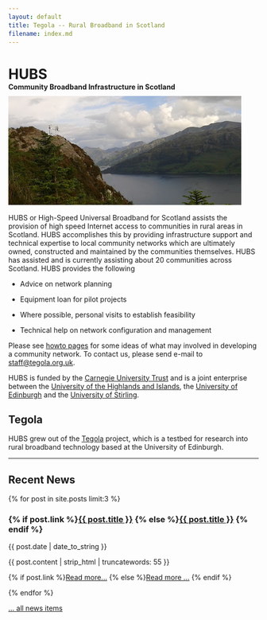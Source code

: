 ```yaml
---
layout: default
title: Tegola -- Rural Broadband in Scotland
filename: index.md
---
```


<style>
  .tegola-title h1 {
     padding-bottom: 0px;
     margin-bottom: 0px;
  }
  .tegola-title h4 {
     padding-top: 0px;
     margin-top: 0px;
     margin-bottom: 10px;
  }
</style>
<div class="tegola-title">
  <h1>HUBS</h1>
  <h4>Community Broadband Infrastructure in Scotland</h4>
</div>

<div class="image-float-right"> 
  <img src="/media/mhialairigh-doctored1.png" alt="Coille Mhialairigh Mast" />
</div>

HUBS or High-Speed Universal Broadband for Scotland assists the
provision of high speed Internet access to communities in rural areas
in Scotland. HUBS accomplishes this by providing infrastructure
support and technical expertise to local community networks which are
ultimately owned, constructed and maintained by the communities
themselves.  HUBS has assisted and is currently assisting about 20
communities across Scotland. HUBS provides the following

 * Advice on network planning

 * Equipment loan for pilot projects

 * Where possible, personal visits to establish feasibility

 * Technical help on network configuration and management

Please see [howto pages] for some ideas of what may
involved in developing a community network. To contact us, please send
e-mail to [staff@tegola.org.uk](mailto:staff@tegola.org.uk).

HUBS is funded by the [Carnegie University Trust] and is a joint 
enterprise between the [University of the Highlands and Islands], the
[University of Edinburgh] and the [University of Stirling].  

Tegola
------
HUBS grew out of the [Tegola] project, which is a testbed for research
into rural broadband technology based at the University of
Edinburgh.

[howto pages]: /howto/
[Carnegie University Trust]: http://www.carnegie-trust.org/
[Scotland]: http://wikipedia.org/wiki/Scotland
[University of the Highlands and Islands]: http://www.uhi.ac.uk/
[University of Edinburgh]: http://www.ed.ac.uk/
[School of Informatics]: http://www.inf.ed.ac.uk/
[University of Stirling]: http://www.stir.ac.uk/
[Department of Computing Science and Mathematics]: http://www.cs.stir.ac.uk/
[Arnisdale]: http://wikipedia.org/wiki/Arnisdale
[Corran]: http://wikipedia.org/wiki/Corran
[Knoydart]: http://wikipedia.org/wiki/Knoydart
[Isleornsay]: http://wikipedia.org/wiki/Isleornsay
[Armadale]: http://wikipedia.org/wiki/Armadale
[Sabhal Mòr Ostaig]: http://www.smo.uhi.ac.uk/
[UHI]: http://www.uhi.ac.uk/
[janet]: http://www.ja.net/
[Knoydart Foundation]: http://www.knoydart-foundation.com/
[Hebnet]: http://hebnet.co.uk/
[Small Isles]: http://wikipedia.org/wiki/Small_Isles
[Skye]: http://wikipedia.org/wiki/Skye
[Glenfinnan]: http://wikipedia.org/wiki/Glenfinnan
[Applecross]: http://wikipedia.org/wiki/Applecross
[Highland]: http://wikipedia.org/wiki/Scottish_Highlands
[Loch Hourn]: http://wikipedia.org/wiki/Loch_Hourn
[Tegola]: /tegola-history.html
[research]: /tegola-research/index.html

-----

Recent News
-----------
{% for post in site.posts limit:3 %}
<div class="blog-post-teaser">
  <h3>
      {% if post.link %}<a href="{{ post.link }}">{{ post.title }}</a>
      {% else %}<a href="{{ post.url }}">{{ post.title }}</a>
      {% endif %}
  </h3>
  <p>{{ post.date | date_to_string }}</p>
  <p>{{ post.content | strip_html | truncatewords: 55 }}</p>
  <p>
     {% if post.link %}<a href="{{post.link}}">Read more...</a>
     {% else %}<a href="{{post.url}}">Read more ...</a>
     {% endif %}
  </p>
</div>
{% endfor %}

[... all news items](news.html)
